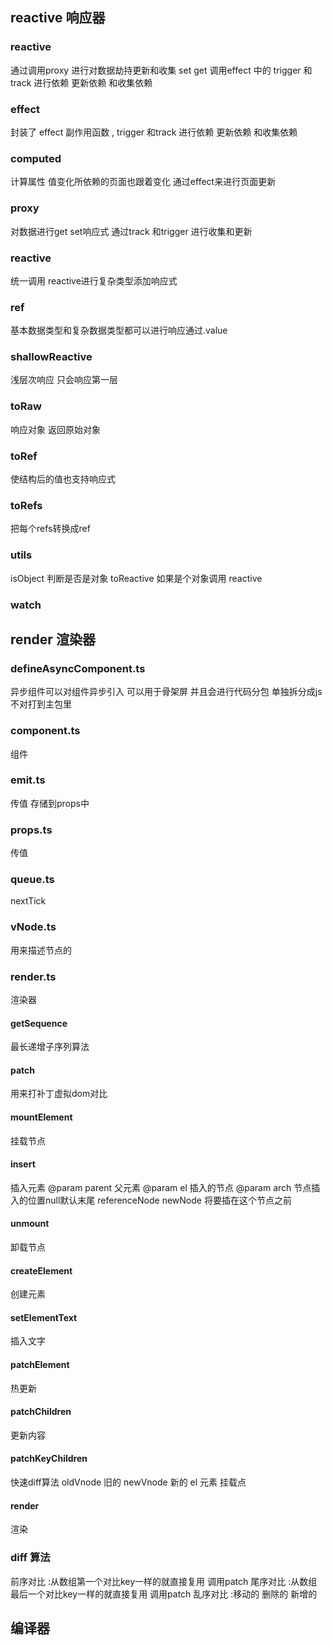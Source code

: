 ## reactive 响应器
### reactive
通过调用proxy 进行对数据劫持更新和收集 set get 
调用effect 中的 trigger 和track 进行依赖 更新依赖 和收集依赖


### effect 

封装了 effect 副作用函数 , trigger 和track 进行依赖 更新依赖 和收集依赖

### computed
计算属性 
值变化所依赖的页面也跟着变化 通过effect来进行页面更新

### proxy 

对数据进行get set响应式
通过track 和trigger 进行收集和更新

### reactive
统一调用 reactive进行复杂类型添加响应式

### ref 
基本数据类型和复杂数据类型都可以进行响应通过.value

### shallowReactive 
浅层次响应 只会响应第一层

### toRaw
响应对象
返回原始对象
 
### toRef 
使结构后的值也支持响应式
### toRefs
把每个refs转换成ref
### utils
isObject 判断是否是对象
toReactive 如果是个对象调用 reactive
### watch

## render 渲染器
    

### defineAsyncComponent.ts
异步组件可以对组件异步引入 可以用于骨架屏 并且会进行代码分包 单独拆分成js不对打到主包里
### component.ts
组件
### emit.ts
传值 存储到props中
### props.ts
传值
### queue.ts
nextTick 
### vNode.ts
 用来描述节点的
### render.ts
渲染器
#### getSequence 
最长递增子序列算法
#### patch
 用来打补丁虚拟dom对比
#### mountElement
 挂载节点
#### insert
 插入元素
      @param parent 父元素
      @param el  插入的节点
      @param arch  节点插入的位置null默认末尾 referenceNode newNode 将要插在这个节点之前
#### unmount
 卸载节点
#### createElement
 创建元素
#### setElementText
 插入文字
#### patchElement
 热更新
#### patchChildren
 更新内容
#### patchKeyChildren
 快速diff算法
 oldVnode  旧的
 newVnode  新的
 el   元素 挂载点
 #### render
 渲染
### diff 算法 
 前序对比 :从数组第一个对比key一样的就直接复用 调用patch
 尾序对比 :从数组最后一个对比key一样的就直接复用 调用patch
 乱序对比 :移动的 删除的 新增的 
 
## 编译器

